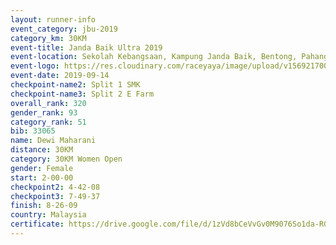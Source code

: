 ```yaml
---
layout: runner-info 
event_category: jbu-2019 
category_km: 30KM 
event-title: Janda Baik Ultra 2019 
event-location: Sekolah Kebangsaan, Kampung Janda Baik, Bentong, Pahang, Malaysia 
event-logo: https://res.cloudinary.com/raceyaya/image/upload/v1569217009/logo/janda-baik_vch1pc.jpg 
event-date: 2019-09-14 
checkpoint-name2: Split 1 SMK 
checkpoint-name3: Split 2 E Farm 
overall_rank: 320
gender_rank: 93
category_rank: 51
bib: 33065
name: Dewi Maharani
distance: 30KM
category: 30KM Women Open
gender: Female
start: 2-00-00
checkpoint2: 4-42-08
checkpoint3: 7-49-37
finish: 8-26-09
country: Malaysia
certificate: https://drive.google.com/file/d/1zVd8bCeVvGv0M9076So1da-RGvftRVwH/view?usp=sharing
---
```

